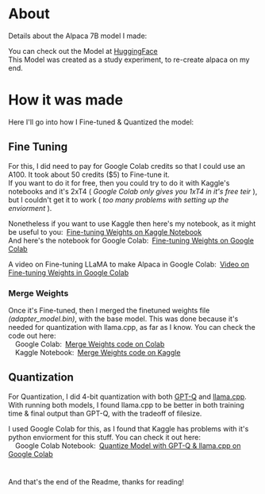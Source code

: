 # About
Details about the Alpaca 7B model I made: 

You can check out the Model at [HuggingFace](https://huggingface.co/RafMuz/alpaca7B-lora/blob/main/README.md)  
This Model was created as a study experiment, to re-create alpaca on my end.  

# How it was made
Here I'll go into how I Fine-tuned & Quantized the model: 

## Fine Tuning
For this, I did need to pay for Google Colab credits so that I could use an A100. It took about 50 credits ($5) to Fine-tune it.  
If you want to do it for free, then you could try to do it with Kaggle's notebooks and it's 2xT4 ( *Google Colab only gives you 1xT4 in it's free teir* ), but I couldn't get it to work ( *too many problems with setting up the enviorment* ).  

Nonetheless if you want to use Kaggle then here's my notebook, as it might be useful to you: [Fine-tuning Weights on <ins>Kaggle Notebook</ins>](https://www.kaggle.com/code/rafmuz/finetune-llama/notebook)  
And here's the notebook for Google Colab: [Fine-tuning Weights on <ins>Google Colab</ins>](https://colab.research.google.com/drive/1MniDw2Ln4bGACokkqo4mZP071AFjDjz0#scrollTo=hPtf750brYSg)

A video on Fine-tuning LLaMA to make Alpaca in Google Colab: [Video on Fine-tuning Weights in Google Colab](https://youtu.be/LSoqyynKU9E) 

### Merge Weights

Once it's Fine-tuned, then I merged the finetuned weights file *(adapter_model.bin)*, with the base model. This was done because it's needed for quantization with llama.cpp, as far as I know. You can check the code out here:  
  Google Colab: [Merge Weights code on <ins>Colab</ins>](https://colab.research.google.com/drive/1A_owNNK5YRANuHMtFOtl9EiyQurYAqYd?usp=sharing)  
  Kaggle Notebook: [Merge Weights code on <ins>Kaggle</ins>](https://www.kaggle.com/code/rafmuz/merge-weights/notebook)  

## Quantization
For Quantization, I did 4-bit quantization with both [GPT-Q](https://github.com/qwopqwop200/GPTQ-for-LLaMa) and [llama.cpp](https://github.com/ggerganov/llama.cpp).  
With running both models, I found llama.cpp to be better in both training time & final output than GPT-Q, with the tradeoff of filesize.

I used Google Colab for this, as I found that Kaggle has problems with it's python enviorment for this stuff. You can check it out here:  
  Google Colab Notebook: [Quantize Model with GPT-Q & llama.cpp on <ins>Google Colab</ins>](https://colab.research.google.com/drive/1OmFbWP_g4fjmzy45SzJBN22QpVyiLBWc?usp=sharing)

# 
 
And that's the end of the Readme, thanks for reading!
